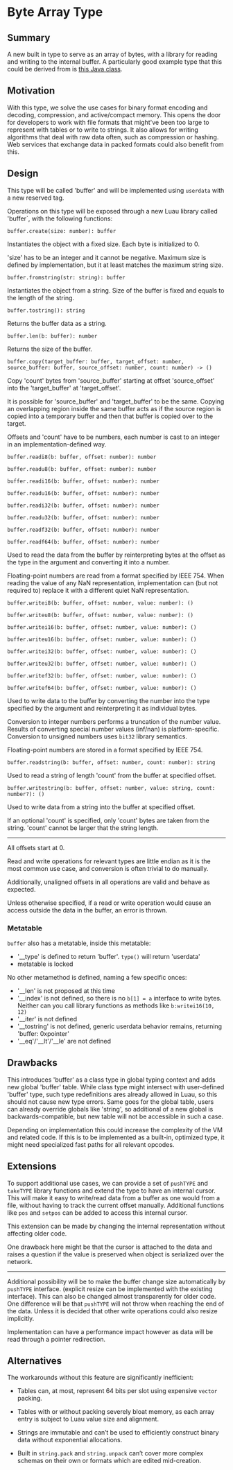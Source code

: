 # Byte Array Type

## Summary

A new built in type to serve as an array of bytes, with a library for reading and writing to the internal buffer. A particularly good example type that this could be derived from is [this Java class](https://docs.oracle.com/en/java/javase/18/docs/api/java.base/java/nio/ByteBuffer.html).

## Motivation

With this type, we solve the use cases for binary format encoding and decoding, compression, and active/compact memory. This opens the door for developers to work with file formats that might've been too large to represent with tables or to write to strings. It also allows for writing algorithms that deal with raw data often, such as compression or hashing. Web services that exchange data in packed formats could also benefit from this.

## Design

This type will be called 'buffer' and will be implemented using `userdata` with a new reserved tag.

Operations on this type will be exposed through a new Luau library called 'buffer`, with the following functions:

`buffer.create(size: number): buffer`

Instantiates the object with a fixed size.
Each byte is initialized to 0.

'size' has to be an integer and it cannot be negative. Maximum size is defined by implementation, but it at least matches the maximum string size.

`buffer.fromstring(str: string): buffer`

Instantiates the object from a string.
Size of the buffer is fixed and equals to the length of the string.

`buffer.tostring(): string`

Returns the buffer data as a string.

`buffer.len(b: buffer): number`

Returns the size of the buffer.

`buffer.copy(target_buffer: buffer, target_offset: number, source_buffer: buffer, source_offset: number, count: number) -> ()`

Copy 'count' bytes from 'source_buffer' starting at offset 'source_offset' into the 'target_buffer' at 'target_offset'.

It is possible for 'source_buffer' and 'target_buffer' to be the same. 
Copying an overlapping region inside the same buffer acts as if the source region is copied into a temporary buffer and then that buffer is copied over to the target.

Offsets and 'count' have to be numbers, each number is cast to an integer in an implementation-defined way.

`buffer.readi8(b: buffer, offset: number): number`

`buffer.readu8(b: buffer, offset: number): number`

`buffer.readi16(b: buffer, offset: number): number`

`buffer.readu16(b: buffer, offset: number): number`

`buffer.readi32(b: buffer, offset: number): number`

`buffer.readu32(b: buffer, offset: number): number`

`buffer.readf32(b: buffer, offset: number): number`

`buffer.readf64(b: buffer, offset: number): number`

Used to read the data from the buffer by reinterpreting bytes at the offset as the type in the argument and converting it into a number.

Floating-point numbers are read from a format specified by IEEE 754.
When reading the value of any NaN representation, implementation can (but not required to) replace it with a different quiet NaN representation.

`buffer.writei8(b: buffer, offset: number, value: number): ()`

`buffer.writeu8(b: buffer, offset: number, value: number): ()`

`buffer.writei16(b: buffer, offset: number, value: number): ()`

`buffer.writeu16(b: buffer, offset: number, value: number): ()`

`buffer.writei32(b: buffer, offset: number, value: number): ()`

`buffer.writeu32(b: buffer, offset: number, value: number): ()`

`buffer.writef32(b: buffer, offset: number, value: number): ()`

`buffer.writef64(b: buffer, offset: number, value: number): ()`

Used to write data to the buffer by converting the number into the type specified by the argument and reinterpreting it as individual bytes.

Conversion to integer numbers performs a truncation of the number value. Results of converting special number values (inf/nan) is platform-specific.
Conversion to unsigned numbers uses `bit32` library semantics.

Floating-point numbers are stored in a format specified by IEEE 754.

`buffer.readstring(b: buffer, offset: number, count: number): string`

Used to read a string of length 'count' from the buffer at specified offset.

`buffer.writestring(b: buffer, offset: number, value: string, count: number?): ()`

Used to write data from a string into the buffer at specified offset.

If an optional 'count' is specified, only 'count' bytes are taken from the string. 'count' cannot be larger that the string length.

---

All offsets start at 0.

Read and write operations for relevant types are little endian as it is the most common use case, and conversion is often trivial to do manually.

Additionally, unaligned offsets in all operations are valid and behave as expected.

Unless otherwise specified, if a read or write operation would cause an access outside the data in the buffer, an error is thrown.

### Metatable

`buffer` also has a metatable, inside this metatable:
* '__type' is defined to return 'buffer'. `type()` will return 'userdata'
* metatable is locked

No other metamethod is defined, naming a few specific onces:
* '__len' is not proposed at this time
* '__index' is not defined, so there is no `b[1] = a` interface to write bytes. Neither can you call library functions as methods like `b:writei16(10, 12)`
* '__iter' is not defined
* '__tostring' is not defined, generic userdata behavior remains, returning 'buffer: 0xpointer'
* '__eq'/'__lt'/'__le' are not defined

## Drawbacks

This introduces 'buffer' as a class type in global typing context and adds new global 'buffer' table.
While class type might intersect with user-defined 'buffer' type, such type redefinitions ares already allowed in Luau, so this should not cause new type errors.
Same goes for the global table, users can already override globals like 'string', so additional of a new global is backwards-compatible, but new table will not be accessible in such a case.

Depending on implementation this could increase the complexity of the VM and related code. If this is to be implemented as a built-in, optimized type, it might need specialized fast paths for all relevant opcodes.

## Extensions

To support additional use cases, we can provide a set of `pushTYPE` and `takeTYPE` library functions and extend the type to have an internal cursor.
This will make it easy to write/read data from a buffer as one would from a file, without having to track the current offset manually.
Additional functions like `pos` and `setpos` can be added to access this internal cursor.

This extension can be made by changing the internal representation without affecting older code.

One drawback here might be that the cursor is attached to the data and raises a question if the value is preserved when object is serialized over the network.

---

Additional possibility will be to make the buffer change size automatically by `pushTYPE` interface. (explicit resize can be implemented with the existing interface).
This can also be changed almost transparently for older code.
One difference will be that `pushTYPE` will not throw when reaching the end of the data. Unless it is decided that other write operations could also resize implicitly.

Implementation can have a performance impact however as data will be read through a pointer redirection.

## Alternatives

The workarounds without this feature are significantly inefficient:

* Tables can, at most, represent 64 bits per slot using expensive `vector` packing.

* Tables with or without packing severely bloat memory, as each array entry is subject to Luau value size and alignment.

* Strings are immutable and can’t be used to efficiently construct binary data without exponential allocations.

* Built in `string.pack` and `string.unpack` can’t cover more complex schemas on their own or formats which are edited mid-creation.
